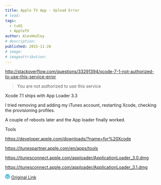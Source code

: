 ```yaml
---
title: Apple TV App - Upload Error
# lead:
tags:
  - tvOS
  - AppleTV
author: AlexHedley
# description:
published: 2015-11-28
# image:
# imageattribution:
---
```


http://stackoverflow.com/questions/33291394/xcode-7-1-not-authorized-to-use-this-service-error

> You are not authorized to use this service

Xcode 7.1 ships with App Loader 3.3

I tried removing and adding my iTunes account, restarting Xcode, checking the provisioning profiles.

A couple of reboots later and the App loader finally worked.

Tools

https://developer.apple.com/downloads/?name=for%20Xcode

https://itunespartner.apple.com/en/apps/tools

https://itunesconnect.apple.com/apploader/ApplicationLoader_3.0.dmg

https://itunesconnect.apple.com/apploader/ApplicationLoader_3.1.dmg

![Wordpress](../images/wordpress.png "Wordpress") [Original Link](https://alexhedley.wordpress.com/2015/11/28/apple-tv-app-upload-error/)
